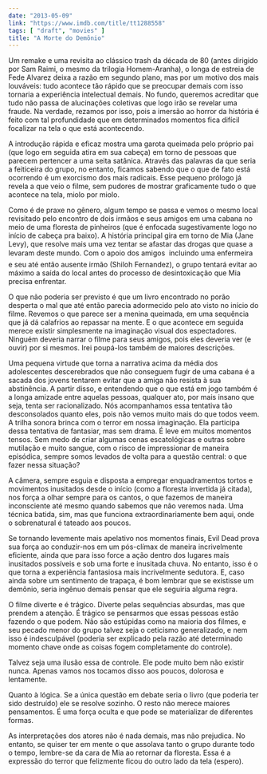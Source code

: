 ```yaml
---
date: "2013-05-09"
link: "https://www.imdb.com/title/tt1288558"
tags: [ "draft", "movies" ]
title: "A Morte do Demônio"
---
```

Um remake e uma revisita ao clássico trash da década de 80 (antes dirigido por Sam Raimi, o mesmo da trilogia Homem-Aranha), o longa de estreia de Fede Alvarez deixa a razão em segundo plano, mas por um motivo dos mais louváveis: tudo acontece tão rápido que se preocupar demais com isso tornaria a experiência intelectual demais. No fundo, queremos acreditar que tudo não passa de alucinações coletivas que logo irão se revelar uma fraude. Na verdade, rezamos por isso, pois a imersão ao horror da história é feito com tal profundidade que em determinados momentos fica difícil focalizar na tela o que está acontecendo.

A introdução rápida e eficaz mostra uma garota queimada pelo próprio pai (que logo em seguida atira em sua cabeça) em torno de pessoas que parecem pertencer a uma seita satânica. Através das palavras da que seria a feiticeira do grupo, no entanto, ficamos sabendo que o que de fato está ocorrendo é um exorcismo dos mais radicais. Esse pequeno prólogo já revela a que veio o filme, sem pudores de mostrar graficamente tudo o que acontece na tela, miolo por miolo.

Como é de praxe no gênero, algum tempo se passa e vemos o mesmo local revisitado pelo encontro de dois irmãos e seus amigos em uma cabana no meio de uma floresta de pinheiros (que é enfocada sugestivamente logo no início de cabeça pra baixo). A história principal gira em torno de Mia (Jane Levy), que resolve mais uma vez tentar se afastar das drogas que quase a levaram deste mundo. Com o apoio dos amigos  incluindo uma enfermeira  e seu até então ausente irmão (Shiloh Fernandez), o grupo tentará evitar ao máximo a saída do local antes do processo de desintoxicação que Mia precisa enfrentar.

O que não poderia ser previsto é que um livro encontrado no porão desperta o mal que até então parecia adormecido pelo ato visto no início do filme. Revemos o que parece ser a menina queimada, em uma sequência que já dá calafrios ao repassar na mente. E o que acontece em seguida merece existir simplesmente na imaginação visual dos espectadores. Ninguém deveria narrar o filme para seus amigos, pois eles deveria ver (e ouvir) por si mesmos. Irei poupá-los também de maiores descrições.

Uma pequena virtude que torna a narrativa acima da média dos adolescentes descerebrados que não conseguem fugir de uma cabana é a sacada dos jovens tentarem evitar que a amiga não resista à sua abstinência. A partir disso, e entendendo que o que está em jogo também é a longa amizade entre aquelas pessoas, qualquer ato, por mais insano que seja, tenta ser racionalizado. Nós acompanhamos essa tentativa tão desconsolados quanto eles, pois não vemos muito mais do que todos veem. A trilha sonora brinca com o terror em nossa imaginação. Ela participa dessa tentativa de fantasiar, mas sem drama. É leve em muitos momentos tensos. Sem medo de criar algumas cenas escatológicas e outras sobre mutilação e muito sangue, com o risco de impressionar de maneira episódica, sempre somos levados de volta para a questão central: o que fazer nessa situação?

A câmera, sempre esguia e disposta a empregar enquadramentos tortos e movimentos inusitados desde o início (como a floresta invertida já citada), nos força a olhar sempre para os cantos, o que fazemos de maneira inconsciente até mesmo quando sabemos que não veremos nada. Uma técnica batida, sim, mas que funciona extraordinariamente bem aqui, onde o sobrenatural é tateado aos poucos.

Se tornando levemente mais apelativo nos momentos finais, Evil Dead prova sua força ao conduzir-nos em um pós-clímax de maneira incrivelmente eficiente, ainda que para isso force a ação dentro dos lugares mais inusitados possíveis e sob uma forte e inusitada chuva. No entanto, isso é o que torna a experiência fantasiosa mais incrivelmente sedutora. E, caso ainda sobre um sentimento de trapaça, é bom lembrar que se existisse um demônio, seria ingênuo demais pensar que ele seguiria alguma regra.

O filme diverte e é trágico. Diverte pelas sequências absurdas, mas que prendem a atenção. É trágico se pensarmos que essas pessoas estão fazendo o que podem. Não são estúpidas como na maioria dos filmes, e seu pecado menor do grupo talvez seja o ceticismo generalizado, e nem isso é indesculpável (poderia ser explicado pela razão até determinado momento chave onde as coisas fogem completamente do controle).

Talvez seja uma ilusão essa de controle. Ele pode muito bem não existir nunca. Apenas vamos nos tocamos disso aos poucos, dolorosa e lentamente.

Quanto à lógica. Se a única questão em debate seria o livro (que poderia ter sido destruído) ele se resolve sozinho. O resto não merece maiores pensamentos. É uma força oculta e que pode se materializar de diferentes formas.

As interpretações dos atores não é nada demais, mas não prejudica. No entanto, se quiser ter em mente o que assolava tanto o grupo durante todo o tempo, lembre-se da cara de Mia ao retornar da floresta. Essa é a expressão do terror que felizmente ficou do outro lado da tela (espero).

